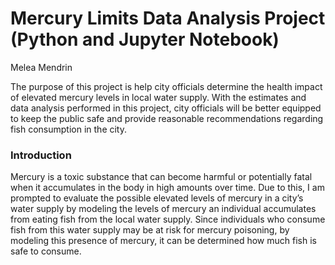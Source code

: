# Mercury Limits Data Analysis Project (Python and Jupyter Notebook)
Melea Mendrin

The purpose of this project is help city officials determine the health impact of elevated mercury levels in local water supply. With the estimates and data analysis performed in this project, city officials will be better equipped to keep the public safe and provide reasonable recommendations regarding fish consumption in the city.

### Introduction
Mercury is a toxic substance that can become harmful or potentially fatal when it accumulates in the body in high amounts over time. Due to this, I am prompted to evaluate the possible elevated levels of mercury in a city’s water supply by modeling the levels of mercury an individual accumulates from eating fish from the local water supply. Since individuals who consume fish from this water supply may be at risk for mercury poisoning, by modeling this presence of mercury, it can be determined how much fish is safe to consume.


